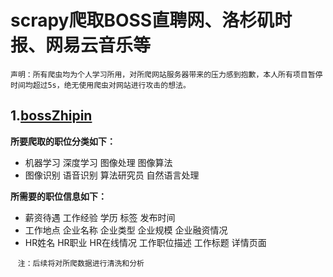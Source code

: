 scrapy爬取BOSS直聘网、洛杉矶时报、网易云音乐等
====
`声明：所有爬虫均为个人学习所用，对所爬网站服务器带来的压力感到抱歉，本人所有项目暂停时间均超过5s，绝无使用爬虫对网站进行攻击的想法。`
## 1.[bossZhipin](https://github.com/spytensor/Spiders/tree/master/bossZhipin)
**所要爬取的职位分类如下：**<br> 
* 机器学习  深度学习  图像处理  图像算法   
* 图像识别  语音识别  算法研究员 自然语言处理<br> 

**所需要的职位信息如下：**<br> 
* 薪资待遇   工作经验   学历   标签   发布时间  <br> 
* 工作地点    企业名称   企业类型    企业规模   企业融资情况  
* HR姓名   HR职业   HR在线情况   工作职位描述   工作标题   详情页面<br> 

    `注：后续将对所爬数据进行清洗和分析`<br>
